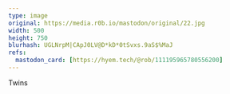 ```yaml
---
type: image
original: https://media.r0b.io/mastodon/original/22.jpg
width: 500
height: 750
blurhash: UGLNrpM|CApJ0LV@D*kD*0tSvxs.9aS$%MaJ
refs:
  mastodon_card: [https://hyem.tech/@rob/111195965780556200]
---
```


Twins
